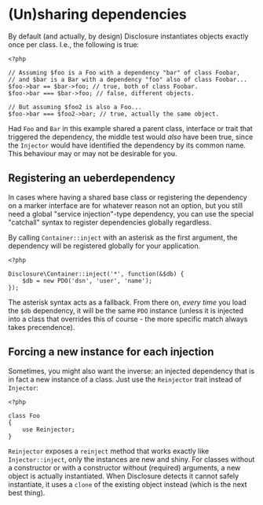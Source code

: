 # (Un)sharing dependencies

By default (and actually, by design) Disclosure instantiates objects exactly
once per class. I.e., the following is true:

    <?php

    // Assuming $foo is a Foo with a dependency "bar" of class Foobar,
    // and $bar is a Bar with a dependency "foo" also of class Foobar...
    $foo->bar == $bar->foo; // true, both of class Foobar.
    $foo->bar === $bar->foo; // false, different objects.

    // But assuming $foo2 is also a Foo...
    $foo->bar === $foo2->bar; // true, actually the same object.

Had `Foo` and `Bar` in this example shared a parent class, interface or trait
that triggered the dependency, the middle test would _also_ have been true,
since the `Injector` would have identified the dependency by its common name.
This behaviour may or may not be desirable for you.

## Registering an ueberdependency

In cases where having a shared base class or registering the dependency on a
marker interface are for whatever reason not an option, but you still need a
global "service injection"-type dependency, you can use the special "catchall"
syntax to register dependencies globally regardless.

By calling `Container::inject` with an asterisk as the first argument, the
dependency will be registered globally for your application.

    <?php

    Disclosure\Container::inject('*', function(&$db) {
        $db = new PDO('dsn', 'user', 'name');
    });

The asterisk syntax acts as a fallback. From there on, _every time_ you load
the `$db` dependency, it will be the same `PDO` instance (unless it is injected
into a class that overrides this of course - the more specific match always
takes precendence).

## Forcing a new instance for each injection

Sometimes, you might also want the inverse: an injected dependency that is in
fact a new instance of a class. Just use the `Reinjector` trait instead of
`Injector`:

    <?php

    class Foo
    {
        use Reinjector;
    }

`Reinjector` exposes a `reinject` method that works exactly like
`Injector::inject`, only the instances are new and shiny. For classes without
a constructor or with a constructor without (required) arguments, a new object
is actually instantiated. When Disclosure detects it cannot safely instantiate,
it uses a `clone` of the existing object instead (which is the next best
thing).
